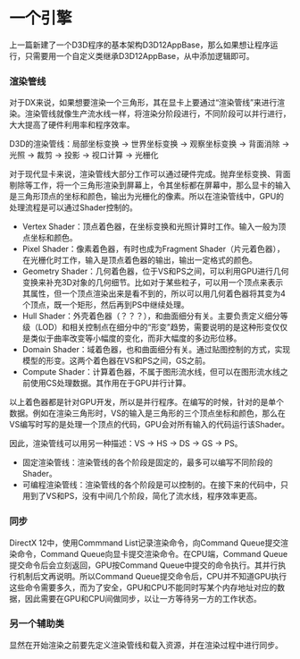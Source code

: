 # 一个引擎
上一篇新建了一个D3D程序的基本架构D3D12AppBase，那么如果想让程序运行，只需要用一个自定义类继承D3D12AppBase，从中添加逻辑即可。
### 渲染管线
对于DX来说，如果想要渲染一个三角形，其在显卡上要通过“渲染管线”来进行渲染。渲染管线就像生产流水线一样，将渲染分阶段进行，不同阶段可以并行进行，大大提高了硬件利用率和程序效率。

D3D的渲染管线：局部坐标变换 -> 世界坐标变换 -> 观察坐标变换 -> 背面消除 -> 光照 -> 裁剪 -> 投影 -> 视口计算 -> 光栅化

对于现代显卡来说，渲染管线大部分工作可以通过硬件完成。抛弃坐标变换、背面剔除等工作，将一个三角形渲染到屏幕上，令其坐标都在屏幕中，那么显卡的输入是三角形顶点的坐标和颜色，输出为光栅化的像素。所以在渲染管线中，GPU的处理流程是可以通过Shader控制的。

* Vertex Shader：顶点着色器，在坐标变换和光照计算时工作。输入一般为顶点坐标和颜色。
* Pixel Shader：像素着色器，有时也成为Fragment Shader（片元着色器），在光栅化时工作，输入是顶点着色器的输出，输出一定格式的颜色。
* Geometry Shader：几何着色器，位于VS和PS之间，可以利用GPU进行几何变换来补充3D对象的几何细节。比如对于某些粒子，可以用一个顶点来表示其属性，但一个顶点渲染出来是看不到的，所以可以用几何着色器将其变为4个顶点，既一个矩形，然后再到PS中继续处理。
* Hull Shader：外壳着色器（？？？），和曲面细分有关。主要负责定义细分等级（LOD）和相关控制点在细分中的“形变”趋势，需要说明的是这种形变仅仅是类似于曲率改变等小幅度的变化，而非大幅度的多边形位移。
* Domain Shader：域着色器，也和曲面细分有关。通过贴图控制的方式，实现模型的形变。这两个着色器在VS和PS之间，GS之前。
* Compute Shader：计算着色器，不属于图形流水线，但可以在图形流水线之前使用CS处理数据。其作用在于GPU并行计算。

以上着色器都是针对GPU开发，所以是并行程序。在编写的时候，针对的是单个数据。例如在渲染三角形时，VS的输入是三角形的三个顶点坐标和颜色，那么在VS编写时写的是处理一个顶点的代码，GPU会对所有输入的代码运行该Shader。

因此，渲染管线可以用另一种描述：VS -> HS -> DS -> GS -> PS。

* 固定渲染管线：渲染管线的各个阶段是固定的，最多可以编写不同阶段的Shader。
* 可编程渲染管线：渲染管线的各个阶段是可以控制的。在接下来的代码中，只用到了VS和PS，没有中间几个阶段，简化了流水线，程序效率更高。

### 同步
DirectX 12中，使用Commmand List记录渲染命令，向Command Queue提交渲染命令，Command Queue向显卡提交渲染命令。在CPU端，Command Queue提交命令后会立刻返回，GPU按Command Queue中提交的命令执行。其并行执行机制后文再说明。所以Command Queue提交命令后，CPU并不知道GPU执行这些命令需要多久，而为了安全，GPU和CPU不能同时写某个内存地址对应的数据，因此需要在GPU和CPU间做同步，以让一方等待另一方的工作状态。

### 另一个辅助类
显然在开始渲染之前要先定义渲染管线和载入资源，并在渲染过程中进行同步。
